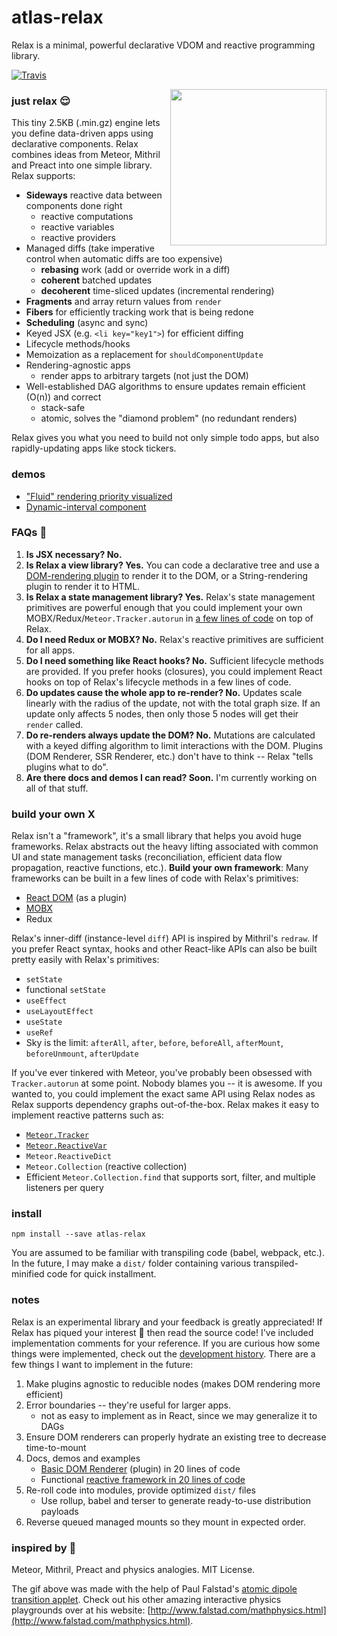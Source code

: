 # atlas-relax

Relax is a minimal, powerful declarative VDOM and reactive programming library.

[![Travis](https://img.shields.io/travis/atlassubbed/atlas-relax.svg)](https://travis-ci.org/atlassubbed/atlas-relax)

[<img align="right" width="250" height="250" src="https://user-images.githubusercontent.com/38592371/54162407-be63ba00-442b-11e9-9577-02fbf627d1f6.gif">](https://en.wikipedia.org/wiki/Atomic_orbital?q=into+the+rabbit+hole)

### just relax 😌

This tiny 2.5KB (.min.gz) engine lets you define data-driven apps using declarative components. Relax combines ideas from Meteor, Mithril and Preact into one simple library. Relax supports:

  * **Sideways** reactive data between components done right
    * reactive computations
    * reactive variables
    * reactive providers
  * Managed diffs (take imperative control when automatic diffs are too expensive)
    * **rebasing** work (add or override work in a diff)
    * **coherent** batched updates
    * **decoherent** time-sliced updates (incremental rendering)
  * **Fragments** and array return values from `render`
  * **Fibers** for efficiently tracking work that is being redone
  * **Scheduling** (async and sync)
  * Keyed JSX (e.g. `<li key="key1">`) for efficient diffing
  * Lifecycle methods/hooks
  * Memoization as a replacement for `shouldComponentUpdate`
  * Rendering-agnostic apps
    * render apps to arbitrary targets (not just the DOM)
  * Well-established DAG algorithms to ensure updates remain efficient (O(n)) and correct
    * stack-safe
    * atomic, solves the "diamond problem" (no redundant renders)

Relax gives you what you need to build not only simple todo apps, but also rapidly-updating apps like stock tickers.

### demos

  * ["Fluid" rendering priority visualized](https://github.com/atlassubbed/play-fluid-priority) 
  * [Dynamic-interval component](https://github.com/atlassubbed/play-dynamic-polling)

### FAQs 🤔

  1. **Is JSX necessary? No.**
  2. **Is Relax a view library? Yes.** You can code a declarative tree and use a [DOM-rendering plugin](https://github.com/atlassubbed/atlas-mini-dom) to render it to the DOM, or a String-rendering plugin to render it to HTML.
  3. **Is Relax a state management library? Yes.** Relax's state management primitives are powerful enough that you could implement your own MOBX/Redux/`Meteor.Tracker.autorun` in [a few lines of code](https://github.com/atlassubbed/atlas-munchlax) on top of Relax.
  4. **Do I need Redux or MOBX? No.** Relax's reactive primitives are sufficient for all apps.
  5. **Do I need something like React hooks? No.** Sufficient lifecycle methods are provided. If you prefer hooks (closures), you could implement React hooks on top of Relax's lifecycle methods in a few lines of code.
  6. **Do updates cause the whole app to re-render? No.** Updates scale linearly with the radius of the update, not with the total graph size. If an update only affects 5 nodes, then only those 5 nodes will get their `render` called.
  7. **Do re-renders always update the DOM? No.** Mutations are calculated with a keyed diffing algorithm to limit interactions with the DOM. Plugins (DOM Renderer, SSR Renderer, etc.) don't have to think -- Relax "tells plugins what to do".
  8. **Are there docs and demos I can read? Soon.** I'm currently working on all of that stuff.

### build your own X 

Relax isn't a "framework", it's a small library that helps you avoid huge frameworks. Relax abstracts out the heavy lifting associated with common UI and state management tasks (reconciliation, efficient data flow propagation, reactive functions, etc.). **Build your own framework**: Many frameworks can be built in a few lines of code with Relax's primitives:
  
  * [React DOM](https://github.com/atlassubbed/atlas-mini-dom) (as a plugin)
  * [MOBX](https://github.com/atlassubbed/atlas-munchlax)
  * Redux

Relax's inner-diff (instance-level `diff`) API is inspired by Mithril's `redraw`. If you prefer React syntax, hooks and other React-like APIs can also be built pretty easily with Relax's primitives:

  * `setState`
  * functional `setState`
  * `useEffect`
  * `useLayoutEffect`
  * `useState`
  * `useRef`
  * Sky is the limit: `afterAll`, `after`, `before`, `beforeAll`, `afterMount`, `beforeUnmount`, `afterUpdate`

If you've ever tinkered with Meteor, you've probably been obsessed with `Tracker.autorun` at some point. Nobody blames you -- it is awesome. If you wanted to, you could implement the exact same API using Relax nodes as Relax supports dependency graphs out-of-the-box. Relax makes it easy to implement reactive patterns such as:
  
  * [`Meteor.Tracker`](https://github.com/atlassubbed/atlas-munchlax)
  * [`Meteor.ReactiveVar`](https://github.com/atlassubbed/atlas-munchlax)
  * `Meteor.ReactiveDict`
  * `Meteor.Collection` (reactive collection)
  * Efficient `Meteor.Collection.find` that supports sort, filter, and multiple listeners per query

### install

```
npm install --save atlas-relax
```

You are assumed to be familiar with transpiling code (babel, webpack, etc.). In the future, I may make a `dist/` folder containing various transpiled-minified code for quick installment.

### notes

Relax is an experimental library and your feedback is greatly appreciated! If Relax has piqued your interest 👀 then read the source code! I've included implementation comments for your reference. If you are curious how some things were implemented, check out the [development history](https://github.com/atlassubbed/history-atlas-relax). There are a few things I want to implement in the future:

  1. Make plugins agnostic to reducible nodes (makes DOM rendering more efficient)
  2. Error boundaries -- they're useful for larger apps.
     * not as easy to implement as in React, since we may generalize it to DAGs
  3. Ensure DOM renderers can properly hydrate an existing tree to decrease time-to-mount
  4. Docs, demos and examples 
     * [Basic DOM Renderer](https://github.com/atlassubbed/atlas-mini-dom) (plugin) in 20 lines of code
     * Functional [reactive framework in 20 lines of code](https://github.com/atlassubbed/atlas-munchlax)
  5. Re-roll code into modules, provide optimized `dist/` files
     * Use rollup, babel and terser to generate ready-to-use distribution payloads
  6. Reverse queued managed mounts so they mount in expected order.

### inspired by 💜

Meteor, Mithril, Preact and physics analogies. MIT License.

The gif above was made with the help of Paul Falstad's [atomic dipole transition applet](http://www.falstad.com/qmatomrad/). Check out his other amazing interactive physics playgrounds over at his website: [http://www.falstad.com/mathphysics.html](http://www.falstad.com/mathphysics.html).
